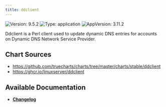 ```yaml
---
title: ddclient
---
```


![Version: 9.5.2](https://img.shields.io/badge/Version-9.5.2-informational?style=flat-square) ![Type: application](https://img.shields.io/badge/Type-application-informational?style=flat-square) ![AppVersion: 3.11.2](https://img.shields.io/badge/AppVersion-3.11.2-informational?style=flat-square)

Ddclient is a Perl client used to update dynamic DNS entries for accounts on Dynamic DNS Network Service Provider.

## Chart Sources

- https://github.com/truecharts/charts/tree/master/charts/stable/ddclient
- https://ghcr.io/linuxserver/ddclient

## Available Documentation

- [**Changelog**](./CHANGELOG.md)

